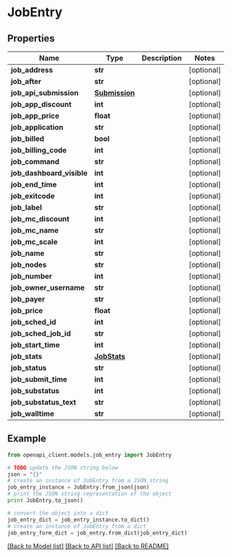 # JobEntry


## Properties
Name | Type | Description | Notes
------------ | ------------- | ------------- | -------------
**job_address** | **str** |  | [optional] 
**job_after** | **str** |  | [optional] 
**job_api_submission** | [**Submission**](Submission.md) |  | [optional] 
**job_app_discount** | **int** |  | [optional] 
**job_app_price** | **float** |  | [optional] 
**job_application** | **str** |  | [optional] 
**job_billed** | **bool** |  | [optional] 
**job_billing_code** | **int** |  | [optional] 
**job_command** | **str** |  | [optional] 
**job_dashboard_visible** | **int** |  | [optional] 
**job_end_time** | **int** |  | [optional] 
**job_exitcode** | **int** |  | [optional] 
**job_label** | **str** |  | [optional] 
**job_mc_discount** | **int** |  | [optional] 
**job_mc_name** | **str** |  | [optional] 
**job_mc_scale** | **int** |  | [optional] 
**job_name** | **str** |  | [optional] 
**job_nodes** | **str** |  | [optional] 
**job_number** | **int** |  | [optional] 
**job_owner_username** | **str** |  | [optional] 
**job_payer** | **str** |  | [optional] 
**job_price** | **float** |  | [optional] 
**job_sched_id** | **int** |  | [optional] 
**job_sched_job_id** | **str** |  | [optional] 
**job_start_time** | **int** |  | [optional] 
**job_stats** | [**JobStats**](JobStats.md) |  | [optional] 
**job_status** | **str** |  | [optional] 
**job_submit_time** | **int** |  | [optional] 
**job_substatus** | **int** |  | [optional] 
**job_substatus_text** | **str** |  | [optional] 
**job_walltime** | **str** |  | [optional] 

## Example

```python
from openapi_client.models.job_entry import JobEntry

# TODO update the JSON string below
json = "{}"
# create an instance of JobEntry from a JSON string
job_entry_instance = JobEntry.from_json(json)
# print the JSON string representation of the object
print JobEntry.to_json()

# convert the object into a dict
job_entry_dict = job_entry_instance.to_dict()
# create an instance of JobEntry from a dict
job_entry_form_dict = job_entry.from_dict(job_entry_dict)
```
[[Back to Model list]](../README.md#documentation-for-models) [[Back to API list]](../README.md#documentation-for-api-endpoints) [[Back to README]](../README.md)



